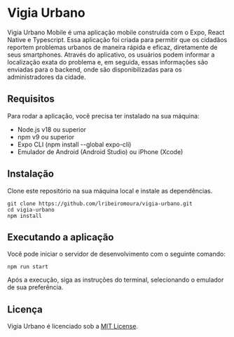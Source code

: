 
# Vigia Urbano

Vigia Urbano Mobile é uma aplicação mobile construída com o Expo, React Native e Typescript. Essa aplicação foi criada para permitir que os cidadãos reportem problemas urbanos de maneira rápida e eficaz, diretamente de seus smartphones. Através do aplicativo, os usuários podem informar a localização exata do problema e, em seguida, essas informações são enviadas para o backend, onde são disponibilizadas para os administradores da cidade.

## Requisitos

Para rodar a aplicação, você precisa ter instalado na sua máquina:

-   Node.js v18 ou superior
-   npm v9 ou superior
-   Expo CLI (npm install --global expo-cli)
-   Emulador de Android (Android Studio) ou iPhone (Xcode)

## Instalação

Clone este repositório na sua máquina local e instale as dependências.

    git clone https://github.com/lribeiromoura/vigia-urbano.git
    cd vigia-urbano
    npm install

## Executando a aplicação

Você pode iniciar o servidor de desenvolvimento com o seguinte comando:

    npm run start

Após a execução, siga as instruções do terminal, selecionando o emulador de sua preferência.

## Licença

Vigia Urbano é licenciado sob a [MIT License](https://chat.openai.com/LICENSE).